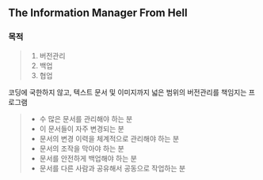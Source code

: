 ## The Information Manager From Hell

### 목적

> 1. 버전관리
> 2. 백업
> 3. 협업

코딩에 국한하지 않고, 텍스트 문서 및 이미지까지 넓은 범위의 버전관리를 책임지는 프로그램

> - 수 많은 문서를 관리해야 하는 분
> - 이 문서들이 자주 변경되는 분
> - 문서의 변경 이력을 체계적으로 관리해야 하는 분
> - 문서의 조작을 막아야 하는 분
> - 문서를 안전하게 백업해야 하는 분 
> - 문서를 다른 사람과 공유해서 공동으로 작업하는 분

